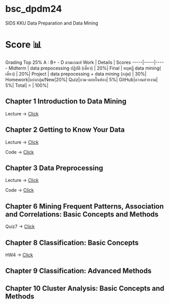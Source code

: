# bsc_dpdm24
SIDS KKU Data Preparation and Data Mining

# Score 📊
Grading Top 25% A : B+ - D ตามเกณฑ์
Work | Details | Scores
-----|-----|-----
Midterm | data prepocessing ปฏิบัติ (เดี่ยว) | 20%|
Final | ทฤษฎี data mining( เดี่ยว) | 20%|
Project | data prepocessing + data mining (กลุ่ม) | 30%|
Homework|แบ่งกลุ่ม/New|20%|
Quiz|ถาม-ตอบในห้อง| 5%|
GitHub|ความสวยงาม| 5%|
 Total| = | 100%|
 
## Chapter 1 Introduction to Data Mining
Lecture -> [Click](https://github.com/punramon/bsc_dpdm24/blob/main/Lecture/01Intro.pdf)
## Chapter 2 Getting to Know Your Data
Lecture -> [Click](https://github.com/punramon/bsc_dpdm24/blob/main/Lecture/02Data.pdf)

Code -> [Click](https://github.com/punramon/bsc_dpdm24/blob/main/Chapter_2_Understanding_Data.ipynb)
## Chapter 3 Data Preprocessing
Lecture -> [Click](https://github.com/punramon/bsc_dpdm24/blob/main/Lecture/03Preprocessing.pdf)

Code -> [Click](https://github.com/punramon/bsc_dpdm24/blob/main/Chapter_3_Data_Preprocessing.ipynb)
## Chapter 6 Mining Frequent Patterns, Association and Correlations: Basic Concepts and Methods
Quiz7 -> [Click](https://github.com/punramon/bsc_dpdm24/blob/main/Quiz7.pdf)
## Chapter 8 Classification: Basic Concepts
HW4 -> [Click](https://github.com/punramon/bsc_dpdm24/blob/main/HW4.pdf)
## Chapter 9 Classification: Advanced Methods
## Chapter 10 Cluster Analysis: Basic Concepts and Methods
